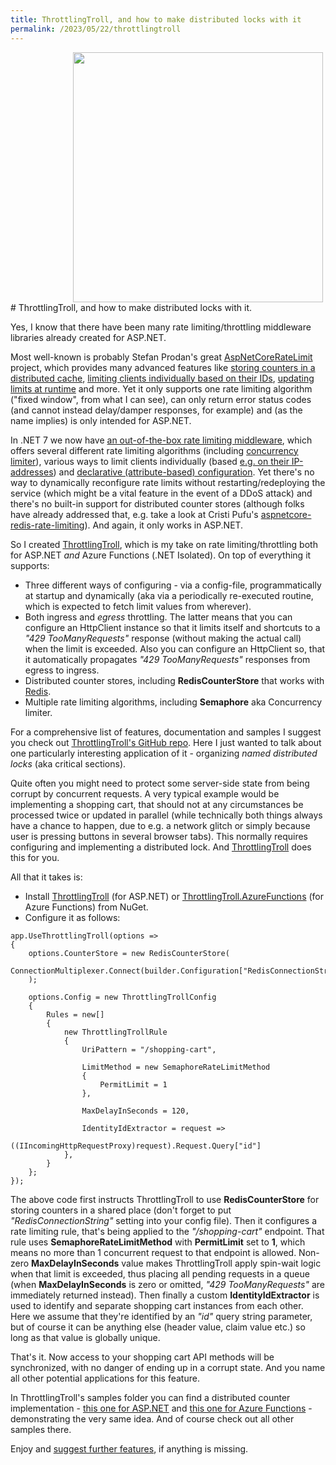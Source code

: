 ```yaml
---
title: ThrottlingTroll, and how to make distributed locks with it
permalink: /2023/05/22/throttlingtroll
---
```

<img src="{{ site.url }}/images/throttlingtroll/teaser.svg" width="400px" style="padding-left:100px">
# ThrottlingTroll, and how to make distributed locks with it.

Yes, I know that there have been many rate limiting/throttling middleware libraries already created for ASP.NET. 

Most well-known is probably Stefan Prodan's great [AspNetCoreRateLimit](https://github.com/stefanprodan/AspNetCoreRateLimit) project, which provides many advanced features like [storing counters in a distributed cache](https://github.com/stefanprodan/AspNetCoreRateLimit/wiki/Using-Redis-as-a-distributed-counter-store), [limiting clients individually based on their IDs](https://github.com/stefanprodan/AspNetCoreRateLimit/wiki/ClientRateLimitMiddleware#setup), [updating limits at runtime](https://github.com/stefanprodan/AspNetCoreRateLimit/wiki/IpRateLimitMiddleware#update-rate-limits-at-runtime) and more. Yet it only supports one rate limiting algorithm ("fixed window", from what I can see), can only return error status codes (and cannot instead delay/damper responses, for example) and (as the name implies) is only intended for ASP.NET.

In .NET 7 we now have [an out-of-the-box rate limiting middleware](https://learn.microsoft.com/en-us/aspnet/core/performance/rate-limit?view=aspnetcore-7.0), which offers several different rate limiting algorithms (including [concurrency limiter](https://learn.microsoft.com/en-us/aspnet/core/performance/rate-limit?view=aspnetcore-7.0#concurrency-limiter)), various ways to limit clients individually (based [e.g. on their IP-addresses](https://learn.microsoft.com/en-us/aspnet/core/performance/rate-limit?view=aspnetcore-7.0#limiter-with-onrejected-retryafter-and-globallimiter)) and [declarative (attribute-based) configuration](https://learn.microsoft.com/en-us/aspnet/core/performance/rate-limit?view=aspnetcore-7.0#enableratelimiting-and-disableratelimiting-attributes). Yet there's no way to dynamically reconfigure rate limits without restarting/redeploying the service (which might be a vital feature in the event of a DDoS attack) and there's no built-in support for distributed counter stores (although folks have already addressed that, e.g. take a look at Cristi Pufu's [aspnetcore-redis-rate-limiting](https://github.com/cristipufu/aspnetcore-redis-rate-limiting)). And again, it only works in ASP.NET.

So I created [ThrottlingTroll](https://github.com/scale-tone/ThrottlingTroll#throttlingtroll), which is my take on rate limiting/throttling both for ASP.NET _and_ Azure Functions (.NET Isolated). On top of everything it supports: 
* Three different ways of configuring - via a config-file, programmatically at startup and dynamically (aka via a periodically re-executed routine, which is expected to fetch limit values from wherever).
* Both ingress and _egress_ throttling. The latter means that you can configure an HttpClient instance so that it limits itself and shortcuts to a *"429 TooManyRequests"* response (without making the actual call) when the limit is exceeded. Also you can configure an HttpClient so, that it automatically propagates *"429 TooManyRequests"* responses from egress to ingress.
* Distributed counter stores, including **RedisCounterStore** that works with [Redis](https://redis.io/).
* Multiple rate limiting algorithms, including **Semaphore** aka Concurrency limiter.

For a comprehensive list of features, documentation and samples I suggest you check out [ThrottlingTroll's GitHub repo](https://github.com/scale-tone/ThrottlingTroll). Here I just wanted to talk about one particularly interesting application of it - organizing *named distributed locks* (aka critical sections).

Quite often you might need to protect some server-side state from being corrupt by concurrent requests. A very typical example would be implementing a shopping cart, that should not at any circumstances be processed twice or updated in parallel (while technically both things always have a chance to happen, due to e.g. a network glitch or simply because user is pressing buttons in several browser tabs). This normally requires configuring and implementing a distributed lock. And [ThrottlingTroll](https://github.com/scale-tone/ThrottlingTroll) does this for you.

All that it takes is:
* Install [ThrottlingTroll](https://www.nuget.org/packages/ThrottlingTroll) (for ASP.NET) or [ThrottlingTroll.AzureFunctions](https://www.nuget.org/packages/ThrottlingTroll.AzureFunctions) (for Azure Functions) from NuGet. 
* Configure it as follows:
```
app.UseThrottlingTroll(options =>
{
    options.CounterStore = new RedisCounterStore(
        ConnectionMultiplexer.Connect(builder.Configuration["RedisConnectionString"])
    );

    options.Config = new ThrottlingTrollConfig
    {
        Rules = new[]
        {
            new ThrottlingTrollRule
            {
                UriPattern = "/shopping-cart",

                LimitMethod = new SemaphoreRateLimitMethod
                {
                    PermitLimit = 1
                },

                MaxDelayInSeconds = 120,

                IdentityIdExtractor = request =>
                    ((IIncomingHttpRequestProxy)request).Request.Query["id"]
            },
        }
    };
});
```

The above code first instructs ThrottlingTroll to use **RedisCounterStore** for storing counters in a shared place (don't forget to put *"RedisConnectionString"* setting into your config file).
Then it configures a rate limiting rule, that's being applied to the *"/shopping-cart"* endpoint. 
That rule uses **SemaphoreRateLimitMethod** with **PermitLimit** set to **1**, which means no more than 1 concurrent request to that endpoint is allowed.
Non-zero **MaxDelayInSeconds** value makes ThrottlingTroll apply spin-wait logic when that limit is exceeded, thus placing all pending requests in a queue (when **MaxDelayInSeconds** is zero or omitted, *"429 TooManyRequests"* are immediately returned instead).
Then finally a custom **IdentityIdExtractor** is used to identify and separate shopping cart instances from each other. Here we assume that they're identified by an *"id"* query string parameter, but of course it can be anything else (header value, claim value etc.) so long as that value is globally unique.

That's it. Now access to your shopping cart API methods will be synchronized, with no danger of ending up in a corrupt state. And you name all other potential applications for this feature.

In ThrottlingTroll's samples folder you can find a distributed counter implementation - [this one for ASP.NET](https://github.com/scale-tone/ThrottlingTroll/blob/edf507430262a785a55275432d8fb0e113a4062b/samples/ThrottlingTrollSampleFunction/Program.cs#L243) and [this one for Azure Functions](https://github.com/scale-tone/ThrottlingTroll/blob/edf507430262a785a55275432d8fb0e113a4062b/samples/ThrottlingTrollSampleWeb/Program.cs#L266) - demonstrating the very same idea. 
And of course check out all other samples there. 

Enjoy and [suggest further features](https://github.com/scale-tone/ThrottlingTroll/issues), if anything is missing.
